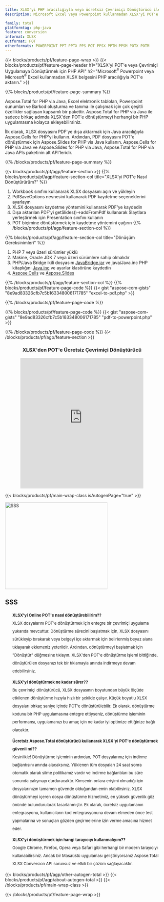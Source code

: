 ```yaml
---
title: XLSX'yi PHP aracılığıyla veya ücretsiz Çevrimiçi Dönüştürücü ile POT'e dönüştürün 
description: Microsoft Excel veya Powerpoint kullanmadan XLSX'yi POT'e veya Çevrimiçi Uygulamaya Dönüştürmek için PHP API. Kodu entegre etmeden önce ücretsiz XLSX'den POT'e çevrimiçi dönüştürücüyü hızlı bir şekilde test edin. 

family: total
platformtag: php-java
feature: conversion
informat: XLSX
outformat: POT
otherformats: POWERPOINT PPT PPTX PPS POT PPSX PPTM PPSM POTX POTM
---
```

{{< blocks/products/pf/feature-page-wrap >}}
{{< blocks/products/pf/feature-page-header h1="XLSX'yi POT'e veya Çevrimiçi Uygulamaya Dönüştürmek için PHP API" h2="Microsoft<sup>&reg;</sup> Powerpoint veya Microsoft<sup>&reg;</sup> Excel kullanmadan XLSX belgesini PHP aracılığıyla POT'e aktarın." >}}

{{% blocks/products/pf/feature-page-summary %}}

Aspose.Total for PHP via Java, Excel elektronik tabloları, Powerpoint sunumları ve Barkod oluşturma ve tanıma ile çalışmak için çok çeşitli özellikler sağlayan kapsamlı bir pakettir. Aspose.Total for PHP via Java ile sadece birkaç adımda XLSX'den POT'e dönüştürmeyi herhangi bir PHP uygulamasına kolayca ekleyebilirsiniz.

İlk olarak, XLSX dosyasını PDF'ye dışa aktarmak için Java aracılığıyla Aspose.Cells for PHP'yi kullanın. Ardından, PDF dosyasını POT'e dönüştürmek için Aspose.Slides for PHP via Java kullanın. Aspose.Cells for PHP via Java ve Aspose.Slides for PHP via Java, Aspose.Total for PHP via Java APIs paketinin alt API'leridir.

{{% /blocks/products/pf/feature-page-summary  %}}

{{< blocks/products/pf/agp/feature-section >}}
{{% blocks/products/pf/agp/feature-section-col title="XLSX'yi POT'e Nasıl Dönüştürürüm?" %}}
1. Workbook sınıfını kullanarak XLSX dosyasını açın ve yükleyin
2. PdfSaveOptions nesnesini kullanarak PDF kaydetme seçeneklerini ayarlayın
3. XLSX dosyasını kaydetme yöntemini kullanarak PDF'ye kaydedin
4. Dışa aktarılan PDF'yi getSlides()->addFromPdf kullanarak Slaytlara yerleştirmek için Presentation sınıfını kullanın
5. POT biçimine dönüştürmek için kaydetme yöntemini çağırın
{{% /blocks/products/pf/agp/feature-section-col %}}

{{% blocks/products/pf/agp/feature-section-col title="Dönüşüm Gereksinimleri" %}}
1. PHP 7 veya üzeri sürümler yüklü
2. Makine, Oracle JDK 7 veya üzeri sürümlere sahip olmalıdır
3. PHP/Java Bridge ikili dosyasını [JavaBridge.jar](http://php-java-bridge.sourceforge.net/pjb/download.php) ve java/Java.inc PHP kitaplığını [Java.inc](http://php-java-bridge.sourceforge.net/pjb/download.php) ve ayarlar klasörüne kaydedin
4. [Aspose.Cells](https://docs.aspose.com/cells/php-java/setup-and-installation-guidelines/) ve [Aspose.Slides](https://docs.aspose.com/slides/php-java/installation/)


{{% /blocks/products/pf/agp/feature-section-col %}}
{{% blocks/products/pf/feature-page-code %}}
{{< gist "aspose-com-gists" "8e9ad83326cfb7c5b163348006171785" "excel-to-pdf.php" >}}

{{% /blocks/products/pf/feature-page-code %}}

{{% blocks/products/pf/feature-page-code %}}
{{< gist "aspose-com-gists" "8e9ad83326cfb7c5b163348006171785" "pdf-to-powerpoint.php" >}}

{{% /blocks/products/pf/feature-page-code %}}
{{< /blocks/products/pf/agp/feature-section >}}

<div class="container-fluid agp-content bg-white aboutfile box-1 vh100 section nopbtm">
<div class=container>
<div class=row>
<div class="demobox tc col-md-12 padding-0" align="center">

<h3>XLSX'den POT'e Ücretsiz Çevrimiçi Dönüştürücü</h3>

<iframe style="border: none; height: 426px;" scrolling="no" src="https://total-conversion-app-65z5r2lp.qa.k8s.dynabic.com/?to=pptx&from=xlsx" id="child-iframe" width="80%"></iframe>

</div></div>
</div></div>

{{< blocks/products/pf/main-wrap-class isAutogenPage="true" >}}
<style>.howtolist li{margin-right: 0!important;line-height: 26px;position: relative;margin-bottom: 10px;font-size: 13px;list-style-type: none;}</style>
<div class="col-md-12 tl bg-gray-dark howtolist section">
  <a class="anchor" name="faqpage"></a>
  <div class="container tl dflex" itemscope="" itemtype="https://schema.org/FAQPage">
      <div class="col-md-4 howtosectiongfx">
          <img class="social-panel-hide-on-mobile" src="https://www.groupdocs.cloud/templates/brand/images/groupdocs/conversion/groupdocs_conversion-brand.png" alt="SSS" width="335" height="283">
      </div>
      <div class="howtosection col-md-8">
          <div>
              <h2>SSS</h2>
              <ul>
                  <li itemscope="" itemprop="mainEntity" itemtype="https://schema.org/Question">
                      <div>
                          <span itemprop="name"><b>XLSX'yi Online POT'e nasıl dönüştürebilirim??</b></span>
                      </div>
                      <div itemscope="" itemprop="acceptedAnswer" itemtype="https://schema.org/Answer">
                          <span itemprop="text">XLSX dosyalarını POT'e dönüştürmek için entegre bir çevrimiçi uygulama yukarıda mevcuttur. Dönüştürme sürecini başlatmak için, XLSX dosyasını sürükleyip bırakarak veya belgeyi içe aktarmak için belirlenmiş beyaz alana tıklayarak eklemeniz yeterlidir. Ardından, dönüştürmeyi başlatmak için "Dönüştür" düğmesine tıklayın. XLSX'den POT'e dönüştürme işlemi bittiğinde, dönüştürülen dosyanızı tek bir tıklamayla anında indirmeye devam edebilirsiniz.</span>
                      </div>
                  </li>
                  <li itemscope="" itemprop="mainEntity" itemtype="https://schema.org/Question">
                      <div>
                          <span itemprop="name"><b>XLSX'yi dönüştürmek ne kadar sürer??</b></span>
                      </div>
                      <div itemscope="" itemprop="acceptedAnswer" itemtype="https://schema.org/Answer">
                          <span itemprop="text">Bu çevrimiçi dönüştürücü, XLSX dosyasının boyutundan büyük ölçüde etkilenen dönüştürme hızıyla hızlı bir şekilde çalışır. Küçük boyutlu XLSX dosyaları birkaç saniye içinde POT'e dönüştürülebilir. Ek olarak, dönüştürme kodunu bir PHP uygulamasına entegre ettiyseniz, dönüştürme işleminin performansı, uygulamanızı bu amaç için ne kadar iyi optimize ettiğinize bağlı olacaktır.</span>
                      </div>
                  </li>
                  <li itemscope="" itemprop="mainEntity" itemtype="https://schema.org/Question">
                      <div>
                          <span itemprop="name"><b>Ücretsiz Aspose.Total dönüştürücü kullanarak XLSX'yi POT'e dönüştürmek güvenli mi??</b></span>
                      </div>
                      <div itemscope="" itemprop="acceptedAnswer" itemtype="https://schema.org/Answer">
                          <span itemprop="text">Kesinlikle! Dönüştürme işleminin ardından, POT dosyalarınız için indirme bağlantısını anında alacaksınız. Yüklenen tüm dosyaları 24 saat sonra otomatik olarak silme politikamız vardır ve indirme bağlantıları bu süre sonunda çalışmayı durduracaktır. Kimsenin onlara erişimi olmadığı için dosyalarınızın tamamen güvende olduğundan emin olabilirsiniz. XLSX dönüştürmeyi içeren dosya dönüştürme hizmetimiz, en yüksek güvenlik göz önünde bulundurularak tasarlanmıştır. Ek olarak, ücretsiz uygulamanın entegrasyonu, kullanıcıların kod entegrasyonuna devam etmeden önce test yapmalarına ve sonuçları gözden geçirmelerine izin verme amacına hizmet eder.</span>
                      </div>
                  </li>                 
                  <li itemscope="" itemprop="mainEntity" itemtype="https://schema.org/Question">
                      <div>
                          <span itemprop="name"><b>XLSX'yi dönüştürmek için hangi tarayıcıyı kullanmalıyım??</b></span>
                      </div>
                      <div itemscope="" itemprop="acceptedAnswer" itemtype="https://schema.org/Answer">
                          <span itemprop="text">Google Chrome, Firefox, Opera veya Safari gibi herhangi bir modern tarayıcıyı kullanabilirsiniz. Ancak bir Masaüstü uygulaması geliştiriyorsanız Aspose.Total XLSX Conversion API sorunsuz ve etkili bir çözüm sağlayacaktır.</span>
                      </div>
                  </li>
              </ul>
          </div>
      </div>
  </div>
{{< blocks/products/pf/agp/other-autogen-total >}}
{{< blocks/products/pf/agp/about-autogen-total >}}
{{< /blocks/products/pf/main-wrap-class >}}

{{< /blocks/products/pf/feature-page-wrap >}}